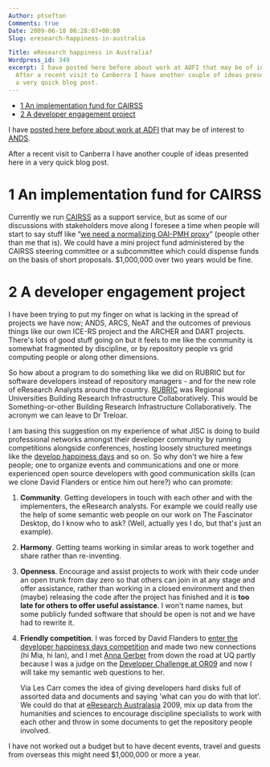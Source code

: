```yaml
---
Author: ptsefton
Comments: true
Date: 2009-06-18 06:28:07+00:00
Slug: eresearch-happiness-in-australia

Title: eResearch happiness in Australia?
Wordpress_id: 349
excerpt: I have posted here before about work at ADFI that may be of interest to ANDS.
  After a recent visit to Canberra I have another couple of ideas presented here in
  a very quick blog post.
---
```


<div>

<div class="page-toc">

-   [1 An implementation fund for CAIRSS](#id1)
-   [2 A developer engagement project](#id2)

</div>

<div>

I have [posted here before about work at
ADFI](http://ptsefton.com/2009/06/03/eresearch-at-adfi-as-summary-and-potential-projects.htm)
that may be of interest to [ANDS](http://www.ands.org.au/index.html).

After a recent visit to Canberra I have another couple of ideas
presented here in a very quick blog post.

# <span id="id1"></span><!--id1--></a>1 An implementation fund for CAIRSS

Currently we run [CAIRSS](http://cairss.caul.edu.au/www/) as a support
service, but as some of our discussions with stakeholders move along I
foresee a time when people will start to say stuff like <span
class="spCh spChx201c">“</span>[we need a normalizing OAI-PMH
proxy](http://ptsefton.com/2008/10/20/towards-australian-repository-interoperability-using-oia-pmh.htm)<span
class="spCh spChx201d">”</span> (people other than me that is). We could
have a mini project fund administered by the CAIRSS steering committee
or a subcommittee which could dispense funds on the basis of short
proposals. \$1,000,000 over two years would be fine.

# <span id="id2"></span><!--id2--></a>2 A developer engagement project

I have been trying to put my finger on what is lacking in the spread of
projects we have now; ANDS, ARCS, NeAT and the outcomes of previous
things like our own ICE-RS project and the ARCHER and DART projects.
There's lots of good stuff going on but it feels to me like the
community is somewhat fragmented by discipline, or by repository people
vs grid computing people or along other dimensions.

So how about a program to do something like we did on RUBRIC but for
software developers instead of repository managers - and for the new
role of eResearch Analysts around the country.
[RUBRIC](http://rurbic.edu.au/) was Regional Universities Building
Research Infrastructure Collaboratively. This would be
Something-or-other Building Research Infrastructure Collaboratively. The
acronym we can leave to Dr Treloar.

I am basing this suggestion on my experience of what JISC is doing to
build professional networks amongst their developer community by running
competitions alongside conferences, hosting loosely structured meetings
like the [develop happiness days](http://www.dev8d.org/) and so on. So
why don't we hire a few people; one to organize events and
communications and one or more experienced open source developers with
good communication skills (can we clone David Flanders or entice him out
here?) who can promote:

1.  **Community**. Getting developers in touch with each other and with
    the implementers, the eResearch analysts. For example we could
    really use the help of some semantic web people on our work on The
    Fascinator Desktop, do I know who to ask? (Well, actually yes I do,
    but that's just an example).

2.  **Harmony**. Getting teams working in similar areas to work together
    and share rather than re-inventing.

3.  **Openness**. Encourage and assist projects to work with their code
    under an open trunk from day zero so that others can join in at any
    stage and offer assistance, rather than working in a closed
    environment and then (maybe) releasing the code after the project
    has finished and it is **too late for others to offer useful
    assistance**. I won't name names, but some publicly funded software
    that should be open is not and we have had to rewrite it.

4.  **Friendly competition**. I was forced by David Flanders to [enter
    the developer happiness days
    competition](http://openobjects.blogspot.com/2009/02/our-dev8d-lazy-lecturer-prototype.html)
    and made two new connections (hi Mia, hi Ian), and I met [Anna
    Gerber](http://www.itee.uq.edu.au/~agerber/) from down the road at
    UQ partly because I was a judge on the [Developer Challenge at
    OR09](https://or09.library.gatech.edu/challenge.php) and now I will
    take my semantic web questions to her.

    Via Les Carr comes the idea of giving developers hard disks full of
    assorted data and documents and saying 'what can you do with that
    lot'. We could do that at [eResearch
    Australasia](http://www.eresearch.edu.au/) 2009, mix up data from
    the humanities and sciences to encourage discipline specialists to
    work with each other and throw in some documents to get the
    repository people involved.

I have not worked out a budget but to have decent events, travel and
guests from overseas this might need \$1,000,000 or more a year.

</div>

</div>
